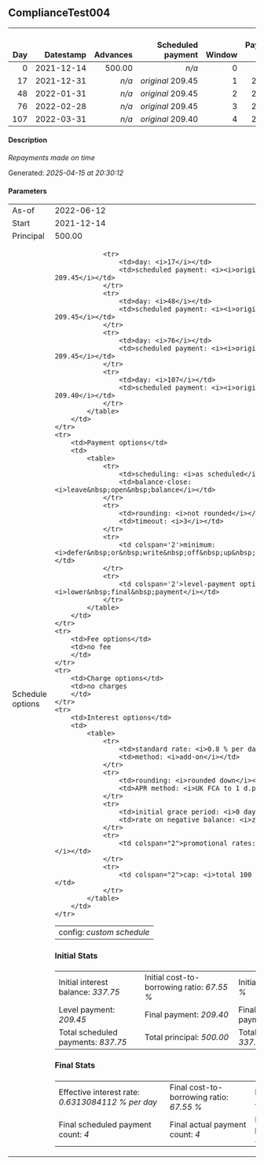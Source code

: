 <h2>ComplianceTest004</h2>
<table>
    <thead style="vertical-align: bottom;">
        <th style="text-align: right;">Day</th>
        <th style="text-align: right;">Datestamp</th>
        <th style="text-align: right;">Advances</th>
        <th style="text-align: right;">Scheduled payment</th>
        <th style="text-align: right;">Window</th>
        <th style="text-align: right;">Payment due</th>
        <th style="text-align: right;">Actual payments</th>
        <th style="text-align: right;">Generated payment</th>
        <th style="text-align: right;">Net effect</th>
        <th style="text-align: right;">Payment status</th>
        <th style="text-align: right;">Balance status</th>
        <th style="text-align: right;">Simple interest</th>
        <th style="text-align: right;">New interest</th>
        <th style="text-align: right;">New charges</th>
        <th style="text-align: right;">Principal portion</th>
        <th style="text-align: right;">Fee portion</th>
        <th style="text-align: right;">Interest portion</th>
        <th style="text-align: right;">Charges portion</th>
        <th style="text-align: right;">Fee refund</th>
        <th style="text-align: right;">Principal balance</th>
        <th style="text-align: right;">Fee balance</th>
        <th style="text-align: right;">Interest balance</th>
        <th style="text-align: right;">Charges balance</th>
        <th style="text-align: right;">Settlement figure</th>
        <th style="text-align: right;">Fee refund if&nbsp;settled</th>
    </thead>
    <tr style="text-align: right;">
        <td class="ci00">0</td>
        <td class="ci01" style="white-space: nowrap;">2021-12-14</td>
        <td class="ci02">500.00</td>
        <td class="ci03" style="white-space: nowrap;"><i>n/a<i></td>
        <td class="ci04">0</td>
        <td class="ci05">0.00</td>
        <td class="ci06"><i>n/a</i></td>
        <td class="ci07"><i>n/a</i></td>
        <td class="ci08">0.00</td>
        <td class="ci09"><i>none&nbsp;scheduled</i></td>
        <td class="ci10">open</td>
        <td class="ci13">0.0000</td>
        <td class="ci14">0.0000</td>
        <td class="ci15"><i>n/a</i></td>
        <td class="ci16">0.00</td>
        <td class="ci17">0.00</td>
        <td class="ci18">0.00</td>
        <td class="ci19">0.00</td>
        <td class="ci20">0.00</td>
        <td class="ci21">500.00</td>
        <td class="ci22">0.00</td>
        <td class="ci23">337.7500</td>
        <td class="ci24">0.00</td>
        <td class="ci25">500.00</td>
        <td class="ci26">0.00</td>
    </tr>
    <tr style="text-align: right;">
        <td class="ci00">17</td>
        <td class="ci01" style="white-space: nowrap;">2021-12-31</td>
        <td class="ci02"><i>n/a</i></td>
        <td class="ci03" style="white-space: nowrap;"><i>original</i> 209.45</td>
        <td class="ci04">1</td>
        <td class="ci05">209.45</td>
        <td class="ci06"><i>confirmed</i>&nbsp;209.45</td>
        <td class="ci07"><i>n/a</i></td>
        <td class="ci08">209.45</td>
        <td class="ci09"><i>payment&nbsp;made</i></td>
        <td class="ci10">open</td>
        <td class="ci13">68.0000</td>
        <td class="ci14">0.0000</td>
        <td class="ci15"><i>n/a</i></td>
        <td class="ci16">0.00</td>
        <td class="ci17">0.00</td>
        <td class="ci18">209.45</td>
        <td class="ci19">0.00</td>
        <td class="ci20">0.00</td>
        <td class="ci21">500.00</td>
        <td class="ci22">0.00</td>
        <td class="ci23">128.3000</td>
        <td class="ci24">0.00</td>
        <td class="ci25">358.55</td>
        <td class="ci26">0.00</td>
    </tr>
    <tr style="text-align: right;">
        <td class="ci00">48</td>
        <td class="ci01" style="white-space: nowrap;">2022-01-31</td>
        <td class="ci02"><i>n/a</i></td>
        <td class="ci03" style="white-space: nowrap;"><i>original</i> 209.45</td>
        <td class="ci04">2</td>
        <td class="ci05">209.45</td>
        <td class="ci06"><i>confirmed</i>&nbsp;209.45</td>
        <td class="ci07"><i>n/a</i></td>
        <td class="ci08">209.45</td>
        <td class="ci09"><i>payment&nbsp;made</i></td>
        <td class="ci10">open</td>
        <td class="ci13">124.0000</td>
        <td class="ci14">0.0000</td>
        <td class="ci15"><i>n/a</i></td>
        <td class="ci16">81.15</td>
        <td class="ci17">0.00</td>
        <td class="ci18">128.30</td>
        <td class="ci19">0.00</td>
        <td class="ci20">0.00</td>
        <td class="ci21">418.85</td>
        <td class="ci22">0.00</td>
        <td class="ci23">0.0000</td>
        <td class="ci24">0.00</td>
        <td class="ci25">273.10</td>
        <td class="ci26">0.00</td>
    </tr>
    <tr style="text-align: right;">
        <td class="ci00">76</td>
        <td class="ci01" style="white-space: nowrap;">2022-02-28</td>
        <td class="ci02"><i>n/a</i></td>
        <td class="ci03" style="white-space: nowrap;"><i>original</i> 209.45</td>
        <td class="ci04">3</td>
        <td class="ci05">209.45</td>
        <td class="ci06"><i>confirmed</i>&nbsp;209.45</td>
        <td class="ci07"><i>n/a</i></td>
        <td class="ci08">209.45</td>
        <td class="ci09"><i>payment&nbsp;made</i></td>
        <td class="ci10">open</td>
        <td class="ci13">93.8224</td>
        <td class="ci14">0.0000</td>
        <td class="ci15"><i>n/a</i></td>
        <td class="ci16">209.45</td>
        <td class="ci17">0.00</td>
        <td class="ci18">0.00</td>
        <td class="ci19">0.00</td>
        <td class="ci20">0.00</td>
        <td class="ci21">209.40</td>
        <td class="ci22">0.00</td>
        <td class="ci23">0.0000</td>
        <td class="ci24">0.00</td>
        <td class="ci25">157.47</td>
        <td class="ci26">0.00</td>
    </tr>
    <tr style="text-align: right;">
        <td class="ci00">107</td>
        <td class="ci01" style="white-space: nowrap;">2022-03-31</td>
        <td class="ci02"><i>n/a</i></td>
        <td class="ci03" style="white-space: nowrap;"><i>original</i> 209.40</td>
        <td class="ci04">4</td>
        <td class="ci05">209.40</td>
        <td class="ci06"><i>confirmed</i>&nbsp;209.40</td>
        <td class="ci07"><i>n/a</i></td>
        <td class="ci08">209.40</td>
        <td class="ci09"><i>payment&nbsp;made</i></td>
        <td class="ci10">closed</td>
        <td class="ci13">51.9312</td>
        <td class="ci14">0.0000</td>
        <td class="ci15"><i>n/a</i></td>
        <td class="ci16">209.40</td>
        <td class="ci17">0.00</td>
        <td class="ci18">0.00</td>
        <td class="ci19">0.00</td>
        <td class="ci20">0.00</td>
        <td class="ci21">0.00</td>
        <td class="ci22">0.00</td>
        <td class="ci23">0.0000</td>
        <td class="ci24">0.00</td>
        <td class="ci25">0.00</td>
        <td class="ci26">0.00</td>
    </tr>
</table>
<p><h4>Description</h4><i>Repayments made on time</i></p><p>Generated: <i>2025-04-15 at 20:30:12</i></p><h4>Parameters</h4>
<table>
    <tr>
        <td>As-of</td>
        <td>2022-06-12</td>
    </tr>
    <tr>
        <td>Start</td>
        <td>2021-12-14</td>
    </tr>
    <tr>
        <td>Principal</td>
        <td>500.00</td>
    </tr>
    <tr>
        <td>Schedule options</td>
        <td>
            <table>
                <tr>
                    <td colspan="2">config: <i>custom schedule</i></td>
                </tr>
                
                <tr>
                    <td>day: <i>17</i></td>
                    <td>scheduled payment: <i><i>original</i> 209.45</i></td>
                </tr>
                <tr>
                    <td>day: <i>48</i></td>
                    <td>scheduled payment: <i><i>original</i> 209.45</i></td>
                </tr>
                <tr>
                    <td>day: <i>76</i></td>
                    <td>scheduled payment: <i><i>original</i> 209.45</i></td>
                </tr>
                <tr>
                    <td>day: <i>107</i></td>
                    <td>scheduled payment: <i><i>original</i> 209.40</i></td>
                </tr>
            </table>
        </td>
    </tr>
    <tr>
        <td>Payment options</td>
        <td>
            <table>
                <tr>
                    <td>scheduling: <i>as scheduled</i></td>
                    <td>balance-close: <i>leave&nbsp;open&nbsp;balance</i></td>
                </tr>
                <tr>
                    <td>rounding: <i>not rounded</i></td>
                    <td>timeout: <i>3</i></td>
                </tr>
                <tr>
                    <td colspan='2'>minimum: <i>defer&nbsp;or&nbsp;write&nbsp;off&nbsp;up&nbsp;to&nbsp;0.50</i></td>
                </tr>
                <tr>
                    <td colspan='2'>level-payment option: <i>lower&nbsp;final&nbsp;payment</i></td>
                </tr>
            </table>
        </td>
    </tr>
    <tr>
        <td>Fee options</td>
        <td>no fee
        </td>
    </tr>
    <tr>
        <td>Charge options</td>
        <td>no charges
        </td>
    </tr>
    <tr>
        <td>Interest options</td>
        <td>
            <table>
                <tr>
                    <td>standard rate: <i>0.8 % per day</i></td>
                    <td>method: <i>add-on</i></td>
                </tr>
                <tr>
                    <td>rounding: <i>rounded down</i></td>
                    <td>APR method: <i>UK FCA to 1 d.p.</i></td>
                </tr>
                <tr>
                    <td>initial grace period: <i>0 day(s)</i></td>
                    <td>rate on negative balance: <i>zero</i></td>
                </tr>
                <tr>
                    <td colspan="2">promotional rates: <i><i>n/a</i></i></td>
                </tr>
                <tr>
                    <td colspan="2">cap: <i>total 100 %; daily 0.8 %</td>
                </tr>
            </table>
        </td>
    </tr>
</table><h4>Initial Stats</h4>
<table>
    <tr>
        <td>Initial interest balance: <i>337.75</i></td>
        <td>Initial cost-to-borrowing ratio: <i>67.55 %</i></td>
        <td>Initial APR: <i>2621.3 %</i></td>
    </tr>
    <tr>
        <td>Level payment: <i>209.45</i></td>
        <td>Final payment: <i>209.40</i></td>
        <td>Final scheduled payment day: <i>107</i></td>
    </tr>
    <tr>
        <td>Total scheduled payments: <i>837.75</i></td>
        <td>Total principal: <i>500.00</i></td>
        <td>Total interest: <i>337.75</i></td>
    </tr>
</table>
<h4>Final Stats</h4>
<table>
    <tr>
        <td>Effective interest rate: <i>0.6313084112 % per day</i></td>
        <td>Final cost-to-borrowing ratio: <i>67.55 %</i></td>
        <td>Final APR: <i>2621.3 %</i></td>
    </tr>
    <tr>
        <td>Final scheduled payment count: <i>4</i></td>
        <td>Final actual payment count: <i>4</i></td>
        <td>Final actual payment day: <i>107</i></td>
    </tr>
</table>
